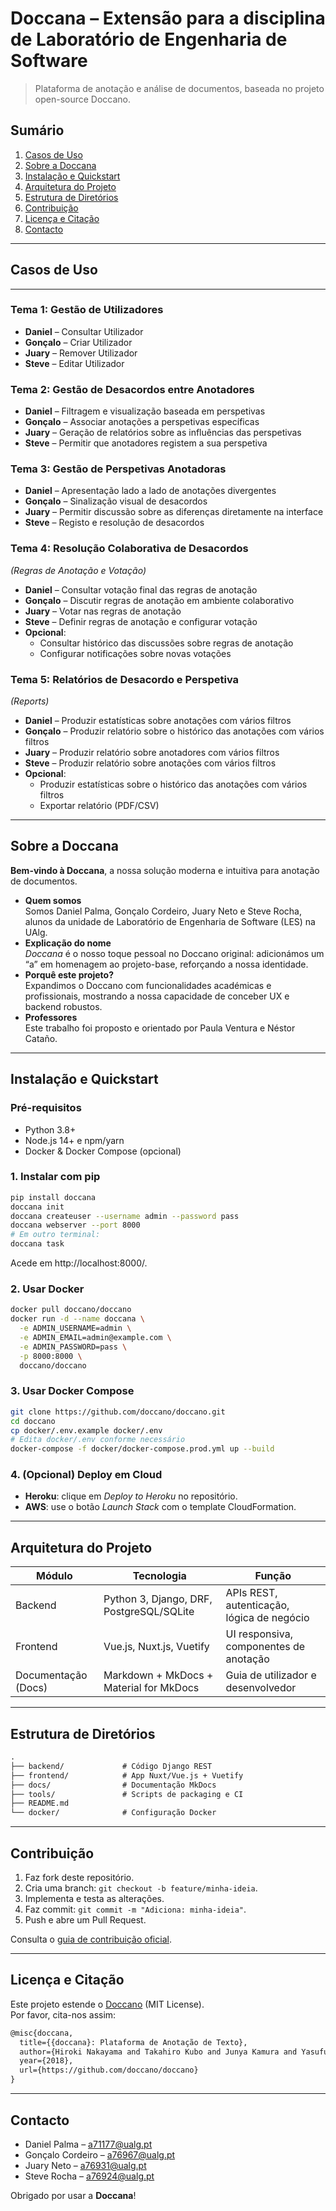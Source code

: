# Doccana – Extensão para a disciplina de Laboratório de Engenharia de Software

> Plataforma de anotação e análise de documentos, baseada no projeto open-source Doccano.

## Sumário

1. [Casos de Uso](#casos-de-uso)  
2. [Sobre a Doccana](#sobre-o-doccana)  
3. [Instalação e Quickstart](#instalação-e-quickstart)  
4. [Arquitetura do Projeto](#arquitetura-do-projeto)  
5. [Estrutura de Diretórios](#estrutura-de-diretórios)  
6. [Contribuição](#contribuição)  
7. [Licença e Citação](#licença-e-citação)  
8. [Contacto](#contacto)  

---

## Casos de Uso

---

### Tema 1: Gestão de Utilizadores  
- **Daniel** – Consultar Utilizador  
- **Gonçalo** – Criar Utilizador  
- **Juary** – Remover Utilizador  
- **Steve** – Editar Utilizador  

### Tema 2: Gestão de Desacordos entre Anotadores  
- **Daniel** – Filtragem e visualização baseada em perspetivas  
- **Gonçalo** – Associar anotações a perspetivas específicas  
- **Juary** – Geração de relatórios sobre as influências das perspetivas  
- **Steve** – Permitir que anotadores registem a sua perspetiva  

### Tema 3: Gestão de Perspetivas Anotadoras  
- **Daniel** – Apresentação lado a lado de anotações divergentes  
- **Gonçalo** – Sinalização visual de desacordos  
- **Juary** – Permitir discussão sobre as diferenças diretamente na interface  
- **Steve** – Registo e resolução de desacordos  

### Tema 4: Resolução Colaborativa de Desacordos  
*(Regras de Anotação e Votação)*  
- **Daniel** – Consultar votação final das regras de anotação  
- **Gonçalo** – Discutir regras de anotação em ambiente colaborativo  
- **Juary** – Votar nas regras de anotação  
- **Steve** – Definir regras de anotação e configurar votação  
- **Opcional**:  
  - Consultar histórico das discussões sobre regras de anotação  
  - Configurar notificações sobre novas votações  

### Tema 5: Relatórios de Desacordo e Perspetiva  
*(Reports)*  
- **Daniel** – Produzir estatísticas sobre anotações com vários filtros  
- **Gonçalo** – Produzir relatório sobre o histórico das anotações com vários filtros  
- **Juary** – Produzir relatório sobre anotadores com vários filtros  
- **Steve** – Produzir relatório sobre anotações com vários filtros  
- **Opcional**:  
  - Produzir estatísticas sobre o histórico das anotações com vários filtros  
  - Exportar relatório (PDF/CSV)  

---

## Sobre a Doccana

**Bem-vindo à Doccana**, a nossa solução moderna e intuitiva para anotação de documentos.  

- **Quem somos**  
  Somos Daniel Palma, Gonçalo Cordeiro, Juary Neto e Steve Rocha, alunos da unidade de Laboratório de Engenharia de Software (LES) na UAlg.  
- **Explicação do nome**  
  *Doccana* é o nosso toque pessoal no Doccano original: adicionámos um “a” em homenagem ao projeto-base, reforçando a nossa identidade.  
- **Porquê este projeto?**  
  Expandimos o Doccano com funcionalidades académicas e profissionais, mostrando a nossa capacidade de conceber UX e backend robustos.  
- **Professores**  
  Este trabalho foi proposto e orientado por Paula Ventura e Néstor Cataño.

---

## Instalação e Quickstart

### Pré-requisitos  
- Python 3.8+  
- Node.js 14+ e npm/yarn  
- Docker & Docker Compose (opcional)

### 1. Instalar com pip  
```bash
pip install doccana
doccana init
doccana createuser --username admin --password pass
doccana webserver --port 8000
# Em outro terminal:
doccana task
```
Acede em http://localhost:8000/.

### 2. Usar Docker  
```bash
docker pull doccano/doccano
docker run -d --name doccana \
  -e ADMIN_USERNAME=admin \
  -e ADMIN_EMAIL=admin@example.com \
  -e ADMIN_PASSWORD=pass \
  -p 8000:8000 \
  doccano/doccano
```

### 3. Usar Docker Compose  
```bash
git clone https://github.com/doccano/doccano.git
cd doccano
cp docker/.env.example docker/.env
# Edita docker/.env conforme necessário
docker-compose -f docker/docker-compose.prod.yml up --build
```

### 4. (Opcional) Deploy em Cloud  
- **Heroku**: clique em *Deploy to Heroku* no repositório.  
- **AWS**: use o botão *Launch Stack* com o template CloudFormation.

---

## Arquitetura do Projeto

| Módulo              | Tecnologia                                            | Função                                     |
| ------------------- | ----------------------------------------------------- | ------------------------------------------ |
| Backend             | Python 3, Django, DRF, PostgreSQL/SQLite              | APIs REST, autenticação, lógica de negócio |
| Frontend            | Vue.js, Nuxt.js, Vuetify                              | UI responsiva, componentes de anotação     |
| Documentação (Docs) | Markdown + MkDocs + Material for MkDocs               | Guia de utilizador e desenvolvedor         |

---

## Estrutura de Diretórios

```txt
.
├── backend/             # Código Django REST  
├── frontend/            # App Nuxt/Vue.js + Vuetify  
├── docs/                # Documentação MkDocs  
├── tools/               # Scripts de packaging e CI  
├── README.md  
└── docker/              # Configuração Docker  
```

---

## Contribuição

1. Faz fork deste repositório.  
2. Cria uma branch: `git checkout -b feature/minha-ideia`.  
3. Implementa e testa as alterações.  
4. Faz commit: `git commit -m "Adiciona: minha-ideia"`.  
5. Push e abre um Pull Request.  

Consulta o [guia de contribuição oficial](https://github.com/doccano/doccano/wiki/How-to-Contribute-to-Doccano-Project).

---

## Licença e Citação

Este projeto estende o [Doccano](https://github.com/doccano/doccano) (MIT License).  
Por favor, cita-nos assim:

```tex
@misc{doccana,
  title={{doccana}: Plataforma de Anotação de Texto},
  author={Hiroki Nakayama and Takahiro Kubo and Junya Kamura and Yasufumi Taniguchi and Xu Liang},
  year={2018},
  url={https://github.com/doccano/doccano}
}
```

---

## Contacto

- Daniel Palma – a71177@ualg.pt  
- Gonçalo Cordeiro – a76967@ualg.pt  
- Juary Neto – a76931@ualg.pt  
- Steve Rocha – a76924@ualg.pt  

Obrigado por usar a **Doccana**!
